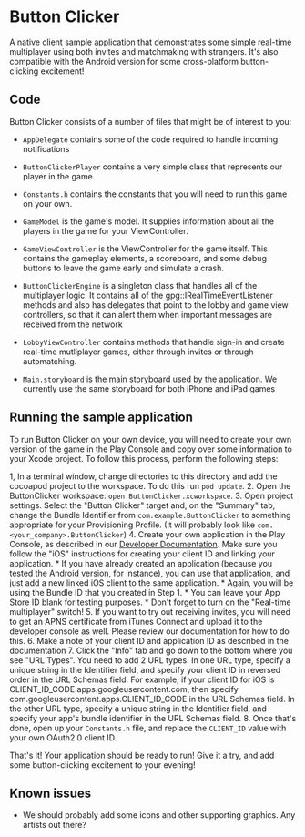 # Button Clicker

A native client sample application that demonstrates some simple real-time multiplayer using both
invites and matchmaking with strangers. It's also compatible with the Android version
for some cross-platform button-clicking excitement!

## Code

Button Clicker consists of a number of files that might be of interest to you:

* `AppDelegate` contains some of the code required to handle incoming notifications

* `ButtonClickerPlayer` contains a very simple class that represents our player in
the game.

* `Constants.h` contains the constants that you will need to run this game on your own.

* `GameModel` is the game's model. It supplies information about all the players
in the game for your ViewController.

* `GameViewController` is the ViewController for the game itself. This contains the
gameplay elements, a scoreboard, and some debug buttons to leave the game early and
simulate a crash.

* `ButtonClickerEngine` is a singleton class that handles all of the multiplayer logic.
It contains all of the gpg::IRealTimeEventListener methods and also has delegates that
point to the lobby and game view controllers, so that it can alert them when important
messages are received from the network

* `LobbyViewController` contains methods that handle sign-in and create real-time
mutliplayer games, either through invites or through automatching.

* `Main.storyboard` is the main storyboard used by the application. We currently
use the same storyboard for both iPhone and iPad games

## Running the sample application

To run Button Clicker on your own device, you will need to create
your own version of the game in the Play Console and copy over some information to
your Xcode project. To follow this process, perform the following steps:

1, In a terminal window, change directories to this directory and add the cocoapod project
    to the workspace.  To do this run `pod update`.
2. Open the ButtonClicker workspace: `open ButtonClicker.xcworkspace`.
3. Open project settings. Select the "Button Clicker" target and,
  on the "Summary" tab, change the Bundle Identifier from `com.example.ButtonClicker` to
  something appropriate for your Provisioning Profile. (It will probably look like
  `com.<your_company>.ButtonClicker`)
4. Create your own application in the Play Console, as described in our [Developer
  Documentation](https://developers.google.com/games/services/console/enabling). Make
  sure you follow the "iOS" instructions for creating your client ID and linking
  your application.
    * If you have already created an application (because you tested the Android version,
  for instance), you can use that application, and just add a new linked iOS client to the same
  application.
    * Again, you will be using the Bundle ID that you created in Step 1.
    * You can leave your App Store ID blank for testing purposes.
    * Don't forget to turn on the "Real-time multiplayer" switch!
5. If you want to try out receiving invites, you will need to get an APNS certificate
  from iTunes Connect and upload it to the developer console as well. Please review our
  documentation for how to do this.
6. Make a note of your client ID and application ID as described in the
  documentation
7. Click the "Info" tab and go down to the bottom where you see "URL Types".
    You need to add 2 URL types.  In one URL type, specify a unique string in
    the Identifier field, and specify your client ID in reversed order in the
    URL Schemas field. For example, if your client ID for iOS is
    CLIENT_ID_CODE.apps.googleusercontent.com, then specify
    com.googleusercontent.apps.CLIENT_ID_CODE in the URL Schemas field.
     In the other URL type, specify a unique string in the Identifier field,
    and specify your app's bundle identifier in the URL Schemas field.
8. Once that's done, open up your `Constants.h` file, and replace the `CLIENT_ID` value
  with your own OAuth2.0 client ID.

That's it! Your application should be ready to run!  Give it a try, and add some button-clicking
excitement to your evening!

## Known issues

* We should probably add some icons and other supporting graphics. Any artists out there?
